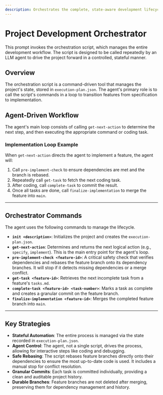 ```yaml
---
description: Orchestrates the complete, state-aware development lifecycle from specification through implementation, driven by an LLM agent.
---
```


# Project Development Orchestrator

This prompt invokes the orchestration script, which manages the entire development workflow. The script is designed to be called repeatedly by an LLM agent to drive the project forward in a controlled, stateful manner.

## Overview

The orchestration script is a command-driven tool that manages the project's state, stored in `execution-plan.json`. The agent's primary role is to call the script's commands in a loop to transition features from specification to implementation.

## Agent-Driven Workflow

The agent's main loop consists of calling `get-next-action` to determine the next step, and then executing the appropriate command or coding task.

### Implementation Loop Example

When `get-next-action` directs the agent to implement a feature, the agent will:
1.  Call `pre-implement-check` to ensure dependencies are met and the branch is rebased.
2.  Repeatedly call `get-task` to fetch the next coding task.
3.  After coding, call `complete-task` to commit the result.
4.  Once all tasks are done, call `finalize-implementation` to merge the feature into `main`.

---

## Orchestrator Commands

The agent uses the following commands to manage the lifecycle.

-   **`init <description>`**: Initializes the project and creates the `execution-plan.json`.
-   **`get-next-action`**: Determines and returns the next logical action (e.g., `specify`, `implement`). This is the main entry point for the agent's loop.
-   **`pre-implement-check <feature-id>`**: A critical safety check that verifies dependencies and rebases the feature branch onto its dependency branches. It will stop if it detects missing dependencies or a merge conflict.
-   **`get-task <feature-id>`**: Retrieves the next incomplete task from a feature's `tasks.md`.
-   **`complete-task <feature-id> <task-number>`**: Marks a task as complete and creates a granular commit on the feature branch.
-   **`finalize-implementation <feature-id>`**: Merges the completed feature branch into `main`.

---

## Key Strategies

-   **Stateful Automation**: The entire process is managed via the state recorded in `execution-plan.json`.
-   **Agent Control**: The agent, not a single script, drives the process, allowing for interactive steps like coding and debugging.
-   **Safe Rebasing**: The script rebases feature branches directly onto their dependencies to ensure the most up-to-date code is used. It includes a manual stop for conflict resolution.
-   **Granular Commits**: Each task is committed individually, providing a clean and auditable project history.
-   **Durable Branches**: Feature branches are not deleted after merging, preserving them for dependency management and history.
